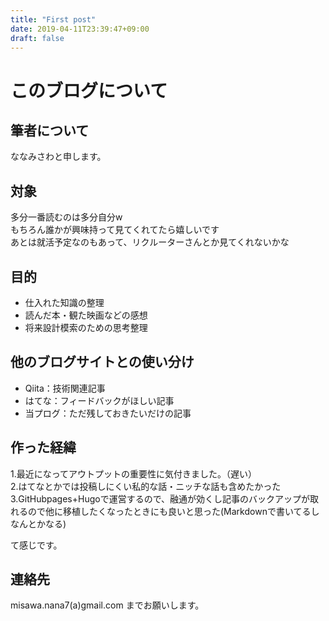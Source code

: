 ```yaml
---
title: "First post"
date: 2019-04-11T23:39:47+09:00
draft: false
---
```


# このブログについて
## 筆者について
ななみさわと申します。
## 対象
多分一番読むのは多分自分w  
もちろん誰かが興味持って見てくれてたら嬉しいです  
あとは就活予定なのもあって、リクルーターさんとか見てくれないかな
## 目的
- 仕入れた知識の整理
- 読んだ本・観た映画などの感想
- 将来設計模索のための思考整理

## 他のブログサイトとの使い分け
- Qiita：技術関連記事
- はてな：フィードバックがほしい記事
- 当プログ：ただ残しておきたいだけの記事

## 作った経緯
1.最近になってアウトプットの重要性に気付きました。（遅い）  
2.はてなとかでは投稿しにくい私的な話・ニッチな話も含めたかった  
3.GitHubpages+Hugoで運営するので、融通が効くし記事のバックアップが取れるので他に移植したくなったときにも良いと思った(Markdownで書いてるしなんとかなる)

て感じです。    

## 連絡先
misawa.nana7(a)gmail.com までお願いします。
